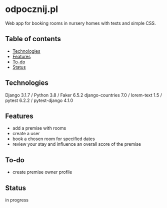 # odpocznij.pl
Web app for booking rooms in nursery homes with tests and simple CSS. 

## Table of contents
* [Technologies](#technologies)
* [Features](#features)
* [To-do](#to-do)
* [Status](#status)

## Technologies
Django 3.1.7 / Python 3.8 / Faker 6.5.2 
django-countries 7.0 / lorem-text 1.5 / 
pytest 6.2.2 / pytest-django 4.1.0

## Features
* add a premise with rooms
* create a user 
* book a chosen room for specified dates
* review your stay and influence an overall score of the premise

## To-do
* create premise owner profile
  
## Status
in progress
